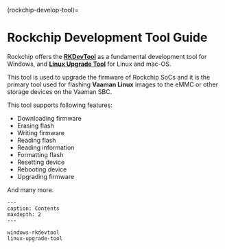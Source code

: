 (rockchip-develop-tool)=

# Rockchip Development Tool Guide

Rockchip offers the [**RKDevTool**](#windows-rkdevtool) as a fundamental development tool for Windows,
and [**Linux Upgrade Tool**](#linux-upgrade-tool) for Linux and mac-OS.

This tool is used to upgrade the firmware of Rockchip SoCs and it is the primary tool
used for flashing **Vaaman Linux** images to the eMMC or other storage devices on the
Vaaman SBC.

This tool supports following features:

- Downloading firmware
- Erasing flash
- Writing firmware
- Reading flash
- Reading information
- Formatting flash
- Resetting device
- Rebooting device
- Upgrading firmware

And many more.

```{toctree}
---
caption: Contents
maxdepth: 2
---

windows-rkdevtool
linux-upgrade-tool
```
